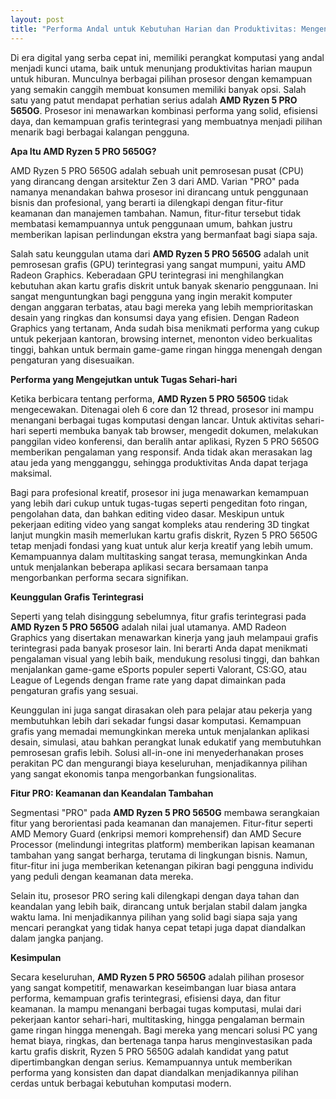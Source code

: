```yaml
---
layout: post
title: "Performa Andal untuk Kebutuhan Harian dan Produktivitas: Mengenal AMD Ryzen 5 PRO 5650G"
---
```


Di era digital yang serba cepat ini, memiliki perangkat komputasi yang andal menjadi kunci utama, baik untuk menunjang produktivitas harian maupun untuk hiburan. Munculnya berbagai pilihan prosesor dengan kemampuan yang semakin canggih membuat konsumen memiliki banyak opsi. Salah satu yang patut mendapat perhatian serius adalah **AMD Ryzen 5 PRO 5650G**. Prosesor ini menawarkan kombinasi performa yang solid, efisiensi daya, dan kemampuan grafis terintegrasi yang membuatnya menjadi pilihan menarik bagi berbagai kalangan pengguna.

**Apa Itu AMD Ryzen 5 PRO 5650G?**

AMD Ryzen 5 PRO 5650G adalah sebuah unit pemrosesan pusat (CPU) yang dirancang dengan arsitektur Zen 3 dari AMD. Varian "PRO" pada namanya menandakan bahwa prosesor ini dirancang untuk penggunaan bisnis dan profesional, yang berarti ia dilengkapi dengan fitur-fitur keamanan dan manajemen tambahan. Namun, fitur-fitur tersebut tidak membatasi kemampuannya untuk penggunaan umum, bahkan justru memberikan lapisan perlindungan ekstra yang bermanfaat bagi siapa saja.

Salah satu keunggulan utama dari **AMD Ryzen 5 PRO 5650G** adalah unit pemrosesan grafis (GPU) terintegrasi yang sangat mumpuni, yaitu AMD Radeon Graphics. Keberadaan GPU terintegrasi ini menghilangkan kebutuhan akan kartu grafis diskrit untuk banyak skenario penggunaan. Ini sangat menguntungkan bagi pengguna yang ingin merakit komputer dengan anggaran terbatas, atau bagi mereka yang lebih memprioritaskan desain yang ringkas dan konsumsi daya yang efisien. Dengan Radeon Graphics yang tertanam, Anda sudah bisa menikmati performa yang cukup untuk pekerjaan kantoran, browsing internet, menonton video berkualitas tinggi, bahkan untuk bermain game-game ringan hingga menengah dengan pengaturan yang disesuaikan.

**Performa yang Mengejutkan untuk Tugas Sehari-hari**

Ketika berbicara tentang performa, **AMD Ryzen 5 PRO 5650G** tidak mengecewakan. Ditenagai oleh 6 core dan 12 thread, prosesor ini mampu menangani berbagai tugas komputasi dengan lancar. Untuk aktivitas sehari-hari seperti membuka banyak tab browser, mengedit dokumen, melakukan panggilan video konferensi, dan beralih antar aplikasi, Ryzen 5 PRO 5650G memberikan pengalaman yang responsif. Anda tidak akan merasakan lag atau jeda yang mengganggu, sehingga produktivitas Anda dapat terjaga maksimal.

Bagi para profesional kreatif, prosesor ini juga menawarkan kemampuan yang lebih dari cukup untuk tugas-tugas seperti pengeditan foto ringan, pengolahan data, dan bahkan editing video dasar. Meskipun untuk pekerjaan editing video yang sangat kompleks atau rendering 3D tingkat lanjut mungkin masih memerlukan kartu grafis diskrit, Ryzen 5 PRO 5650G tetap menjadi fondasi yang kuat untuk alur kerja kreatif yang lebih umum. Kemampuannya dalam multitasking sangat terasa, memungkinkan Anda untuk menjalankan beberapa aplikasi secara bersamaan tanpa mengorbankan performa secara signifikan.

**Keunggulan Grafis Terintegrasi**

Seperti yang telah disinggung sebelumnya, fitur grafis terintegrasi pada **AMD Ryzen 5 PRO 5650G** adalah nilai jual utamanya. AMD Radeon Graphics yang disertakan menawarkan kinerja yang jauh melampaui grafis terintegrasi pada banyak prosesor lain. Ini berarti Anda dapat menikmati pengalaman visual yang lebih baik, mendukung resolusi tinggi, dan bahkan menjalankan game-game eSports populer seperti Valorant, CS:GO, atau League of Legends dengan frame rate yang dapat dimainkan pada pengaturan grafis yang sesuai.

Keunggulan ini juga sangat dirasakan oleh para pelajar atau pekerja yang membutuhkan lebih dari sekadar fungsi dasar komputasi. Kemampuan grafis yang memadai memungkinkan mereka untuk menjalankan aplikasi desain, simulasi, atau bahkan perangkat lunak edukatif yang membutuhkan pemrosesan grafis lebih. Solusi all-in-one ini menyederhanakan proses perakitan PC dan mengurangi biaya keseluruhan, menjadikannya pilihan yang sangat ekonomis tanpa mengorbankan fungsionalitas.

**Fitur PRO: Keamanan dan Keandalan Tambahan**

Segmentasi "PRO" pada **AMD Ryzen 5 PRO 5650G** membawa serangkaian fitur yang berorientasi pada keamanan dan manajemen. Fitur-fitur seperti AMD Memory Guard (enkripsi memori komprehensif) dan AMD Secure Processor (melindungi integritas platform) memberikan lapisan keamanan tambahan yang sangat berharga, terutama di lingkungan bisnis. Namun, fitur-fitur ini juga memberikan ketenangan pikiran bagi pengguna individu yang peduli dengan keamanan data mereka.

Selain itu, prosesor PRO sering kali dilengkapi dengan daya tahan dan keandalan yang lebih baik, dirancang untuk berjalan stabil dalam jangka waktu lama. Ini menjadikannya pilihan yang solid bagi siapa saja yang mencari perangkat yang tidak hanya cepat tetapi juga dapat diandalkan dalam jangka panjang.

**Kesimpulan**

Secara keseluruhan, **AMD Ryzen 5 PRO 5650G** adalah pilihan prosesor yang sangat kompetitif, menawarkan keseimbangan luar biasa antara performa, kemampuan grafis terintegrasi, efisiensi daya, dan fitur keamanan. Ia mampu menangani berbagai tugas komputasi, mulai dari pekerjaan kantor sehari-hari, multitasking, hingga pengalaman bermain game ringan hingga menengah. Bagi mereka yang mencari solusi PC yang hemat biaya, ringkas, dan bertenaga tanpa harus menginvestasikan pada kartu grafis diskrit, Ryzen 5 PRO 5650G adalah kandidat yang patut dipertimbangkan dengan serius. Kemampuannya untuk memberikan performa yang konsisten dan dapat diandalkan menjadikannya pilihan cerdas untuk berbagai kebutuhan komputasi modern.
